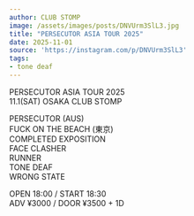 ```yaml
---
author: CLUB STOMP
image: /assets/images/posts/DNVUrm3SlL3.jpg
title: "PERSECUTOR ASIA TOUR 2025"
date: 2025-11-01
source: 'https://instagram.com/p/DNVUrm3SlL3'
tags:
- tone deaf
---
```

PERSECUTOR ASIA TOUR 2025<br>
11.1(SAT) OSAKA CLUB STOMP

PERSECUTOR (AUS) <br>
FUCK ON THE BEACH (東京)<br>
COMPLETED EXPOSITION <br>
FACE CLASHER <br>
RUNNER <br>
TONE DEAF <br>
WRONG STATE 

OPEN 18:00 / START 18:30<br>
ADV ¥3000 / DOOR ¥3500 + 1D